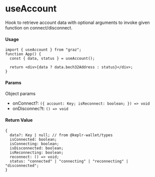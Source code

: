 # useAccount

Hook to retrieve account data with optional arguments to invoke given function on connect/disconnect.

#### Usage

```tsx
import { useAccount } from "graz";
function App() {
  const { data, status } = useAccount();

  return <div>{data ? data.bech32Address : status}</div>;
}
```

#### Params

Object params

- onConnect?: `({ account: Key; isReconnect: boolean; }) => void`
- onDisconnec?t: `() => void`

#### Return Value

```tsx
{
  data?: Key | null; // from @keplr-wallet/types
  isConnected: boolean;
  isConnecting: boolean;
  isDisconnected: boolean;
  isReconnecting: boolean;
  reconnect: () => void;
  status: "connected" | "connecting" | "reconnecting" | "disconnected";
}
```
